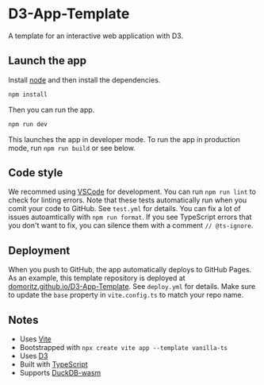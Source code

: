 # D3-App-Template

A template for an interactive web application with D3.

## Launch the app

Install [node](https://nodejs.org/en/) and then install the dependencies.

```bash
npm install
```

Then you can run the app.

```bash
npm run dev
```

This launches the app in developer mode. To run the app in production mode, run `npm run build` or see below.

## Code style

We recommed using [VSCode](https://code.visualstudio.com) for development. You can run `npm run lint` to check for linting errors.
Note that these tests automatically run when you comit your code to GitHub. See `test.yml` for details.
You can fix a lot of issues autoamtically with `npm run format`. If you see TypeScript errors that you don't want to fix, you can silence them with a comment `// @ts-ignore`.

## Deployment

When you push to GitHub, the app automatically deploys to GitHub Pages. As an example, this template repository is deployed at [domoritz.github.io/D3-App-Template](https://domoritz.github.io/D3-App-Template/). See `deploy.yml` for details. Make sure to update the `base` property in `vite.config.ts` to match your repo name.

## Notes

- Uses [Vite](https://vitejs.dev/)
- Bootstrapped with `npx create vite app --template vanilla-ts`
- Uses [D3](https://d3js.org/)
- Built with [TypeScript](https://www.typescriptlang.org/)
- Supports [DuckDB-wasm](https://github.com/duckdb/duckdb-wasm)

